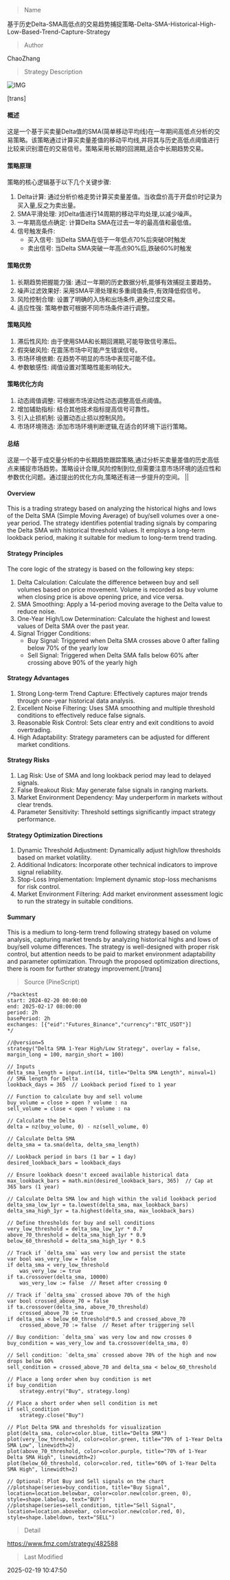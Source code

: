 
> Name

基于历史Delta-SMA高低点的交易趋势捕捉策略-Delta-SMA-Historical-High-Low-Based-Trend-Capture-Strategy

> Author

ChaoZhang

> Strategy Description

![IMG](https://www.fmz.com/upload/asset/16fde2e52a998b8e369.png)

[trans]
#### 概述
这是一个基于买卖量Delta值的SMA(简单移动平均线)在一年期间高低点分析的交易策略。该策略通过计算买卖量差值的移动平均线,并将其与历史高低点阈值进行比较来识别潜在的交易信号。策略采用长期的回溯期,适合中长期趋势交易。

#### 策略原理
策略的核心逻辑基于以下几个关键步骤:
1. Delta计算: 通过分析价格走势计算买卖量差值。当收盘价高于开盘价时记录为买入量,反之为卖出量。
2. SMA平滑处理: 对Delta值进行14周期的移动平均处理,以减少噪声。
3. 一年期高低点确定: 计算Delta SMA在过去一年的最高值和最低值。
4. 信号触发条件:
   - 买入信号: 当Delta SMA在低于一年低点70%后突破0时触发
   - 卖出信号: 当Delta SMA突破一年高点90%后,跌破60%时触发

#### 策略优势
1. 长期趋势把握能力强: 通过一年期的历史数据分析,能够有效捕捉主要趋势。
2. 噪声过滤效果好: 采用SMA平滑处理和多重阈值条件,有效降低假信号。
3. 风险控制合理: 设置了明确的入场和出场条件,避免过度交易。
4. 适应性强: 策略参数可根据不同市场条件进行调整。

#### 策略风险
1. 滞后性风险: 由于使用SMA和长期回溯期,可能导致信号滞后。
2. 假突破风险: 在震荡市场中可能产生错误信号。
3. 市场环境依赖: 在趋势不明显的市场中表现可能不佳。
4. 参数敏感性: 阈值设置对策略性能影响较大。

#### 策略优化方向
1. 动态阈值调整: 可根据市场波动性动态调整高低点阈值。
2. 增加辅助指标: 结合其他技术指标提高信号可靠性。
3. 引入止损机制: 设置动态止损以控制风险。
4. 市场环境筛选: 添加市场环境判断逻辑,在适合的环境下运行策略。

#### 总结
这是一个基于成交量分析的中长期趋势跟踪策略,通过分析买卖量差值的历史高低点来捕捉市场趋势。策略设计合理,风险控制到位,但需要注意市场环境的适应性和参数优化问题。通过提出的优化方向,策略还有进一步提升的空间。 || 

#### Overview
This is a trading strategy based on analyzing the historical highs and lows of the Delta SMA (Simple Moving Average) of buy/sell volumes over a one-year period. The strategy identifies potential trading signals by comparing the Delta SMA with historical threshold values. It employs a long-term lookback period, making it suitable for medium to long-term trend trading.

#### Strategy Principles
The core logic of the strategy is based on the following key steps:
1. Delta Calculation: Calculate the difference between buy and sell volumes based on price movement. Volume is recorded as buy volume when closing price is above opening price, and vice versa.
2. SMA Smoothing: Apply a 14-period moving average to the Delta value to reduce noise.
3. One-Year High/Low Determination: Calculate the highest and lowest values of Delta SMA over the past year.
4. Signal Trigger Conditions:
   - Buy Signal: Triggered when Delta SMA crosses above 0 after falling below 70% of the yearly low
   - Sell Signal: Triggered when Delta SMA falls below 60% after crossing above 90% of the yearly high

#### Strategy Advantages
1. Strong Long-term Trend Capture: Effectively captures major trends through one-year historical data analysis.
2. Excellent Noise Filtering: Uses SMA smoothing and multiple threshold conditions to effectively reduce false signals.
3. Reasonable Risk Control: Sets clear entry and exit conditions to avoid overtrading.
4. High Adaptability: Strategy parameters can be adjusted for different market conditions.

#### Strategy Risks
1. Lag Risk: Use of SMA and long lookback period may lead to delayed signals.
2. False Breakout Risk: May generate false signals in ranging markets.
3. Market Environment Dependency: May underperform in markets without clear trends.
4. Parameter Sensitivity: Threshold settings significantly impact strategy performance.

#### Strategy Optimization Directions
1. Dynamic Threshold Adjustment: Dynamically adjust high/low thresholds based on market volatility.
2. Additional Indicators: Incorporate other technical indicators to improve signal reliability.
3. Stop-Loss Implementation: Implement dynamic stop-loss mechanisms for risk control.
4. Market Environment Filtering: Add market environment assessment logic to run the strategy in suitable conditions.

#### Summary
This is a medium to long-term trend following strategy based on volume analysis, capturing market trends by analyzing historical highs and lows of buy/sell volume differences. The strategy is well-designed with proper risk control, but attention needs to be paid to market environment adaptability and parameter optimization. Through the proposed optimization directions, there is room for further strategy improvement.[/trans]



> Source (PineScript)

``` pinescript
/*backtest
start: 2024-02-20 00:00:00
end: 2025-02-17 08:00:00
period: 2h
basePeriod: 2h
exchanges: [{"eid":"Futures_Binance","currency":"BTC_USDT"}]
*/

//@version=5
strategy("Delta SMA 1-Year High/Low Strategy", overlay = false, margin_long = 100, margin_short = 100)

// Inputs
delta_sma_length = input.int(14, title="Delta SMA Length", minval=1)  // SMA length for Delta
lookback_days = 365  // Lookback period fixed to 1 year

// Function to calculate buy and sell volume
buy_volume = close > open ? volume : na
sell_volume = close < open ? volume : na

// Calculate the Delta
delta = nz(buy_volume, 0) - nz(sell_volume, 0)

// Calculate Delta SMA
delta_sma = ta.sma(delta, delta_sma_length)

// Lookback period in bars (1 bar = 1 day)
desired_lookback_bars = lookback_days

// Ensure lookback doesn't exceed available historical data
max_lookback_bars = math.min(desired_lookback_bars, 365)  // Cap at 365 bars (1 year)

// Calculate Delta SMA low and high within the valid lookback period
delta_sma_low_1yr = ta.lowest(delta_sma, max_lookback_bars)
delta_sma_high_1yr = ta.highest(delta_sma, max_lookback_bars)

// Define thresholds for buy and sell conditions
very_low_threshold = delta_sma_low_1yr * 0.7
above_70_threshold = delta_sma_high_1yr * 0.9
below_60_threshold = delta_sma_high_1yr * 0.5

// Track if `delta_sma` was very low and persist the state
var bool was_very_low = false
if delta_sma < very_low_threshold
    was_very_low := true
if ta.crossover(delta_sma, 10000)
    was_very_low := false  // Reset after crossing 0

// Track if `delta_sma` crossed above 70% of the high
var bool crossed_above_70 = false
if ta.crossover(delta_sma, above_70_threshold)
    crossed_above_70 := true
if delta_sma < below_60_threshold*0.5 and crossed_above_70
    crossed_above_70 := false  // Reset after triggering sell

// Buy condition: `delta_sma` was very low and now crosses 0
buy_condition = was_very_low and ta.crossover(delta_sma, 0)

// Sell condition: `delta_sma` crossed above 70% of the high and now drops below 60%
sell_condition = crossed_above_70 and delta_sma < below_60_threshold

// Place a long order when buy condition is met
if buy_condition
    strategy.entry("Buy", strategy.long)

// Place a short order when sell condition is met
if sell_condition
    strategy.close("Buy")

// Plot Delta SMA and thresholds for visualization
plot(delta_sma, color=color.blue, title="Delta SMA")
plot(very_low_threshold, color=color.green, title="70% of 1-Year Delta SMA Low", linewidth=2)
plot(above_70_threshold, color=color.purple, title="70% of 1-Year Delta SMA High", linewidth=2)
plot(below_60_threshold, color=color.red, title="60% of 1-Year Delta SMA High", linewidth=2)

// Optional: Plot Buy and Sell signals on the chart
//plotshape(series=buy_condition, title="Buy Signal", location=location.belowbar, color=color.new(color.green, 0), style=shape.labelup, text="BUY")
//plotshape(series=sell_condition, title="Sell Signal", location=location.abovebar, color=color.new(color.red, 0), style=shape.labeldown, text="SELL")

```

> Detail

https://www.fmz.com/strategy/482588

> Last Modified

2025-02-19 10:47:50
